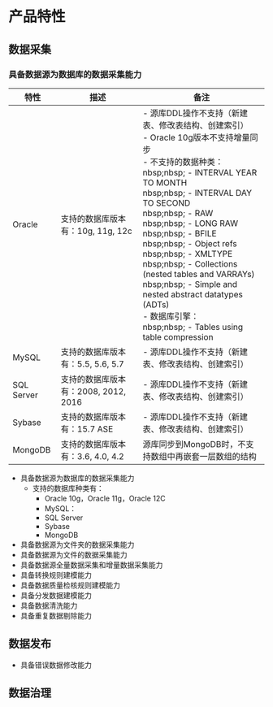# 产品特性

## 数据采集

### 具备数据源为数据库的数据采集能力

| 特性 | 描述 | 备注 |
| -------- | -------- | ------ |
| Oracle | 支持的数据库版本有：10g, 11g, 12c | - 源库DDL操作不支持（新建表、修改表结构、创建索引） <br> - Oracle 10g版本不支持增量同步 <br> - 不支持的数据种类： <br> nbsp;nbsp; - INTERVAL YEAR TO MONTH <br> nbsp;nbsp; - INTERVAL DAY TO SECOND <br> nbsp;nbsp; - RAW <br> nbsp;nbsp; - LONG RAW <br> nbsp;nbsp; - BFILE <br> nbsp;nbsp; - Object refs <br> nbsp;nbsp; - XMLTYPE <br> nbsp;nbsp; - Collections (nested tables and VARRAYs) <br> nbsp;nbsp; - Simple and nested abstract datatypes (ADTs) <br> - 数据库引擎： <br> nbsp;nbsp; - Tables using table compression |
| MySQL | 支持的数据库版本有：5.5, 5.6, 5.7 | - 源库DDL操作不支持（新建表、修改表结构、创建索引） |
| SQL Server | 支持的数据库版本有：2008, 2012, 2016 | - 源库DDL操作不支持（新建表、修改表结构、创建索引） |
| Sybase | 支持的数据库版本有：15.7 ASE | - 源库DDL操作不支持（新建表、修改表结构、创建索引） |
| MongoDB | 支持的数据库版本有：3.6, 4.0, 4.2 | 源库同步到MongoDB时，不支持数组中再嵌套一层数组的结构 |


- 具备数据源为数据库的数据采集能力
  - 支持的数据库种类有：
    - Oracle 10g，Oracle 11g，Oracle 12C
    - MySQL：
    - SQL Server
    - Sybase
    - MongoDB
- 具备数据源为文件夹的数据采集能力
- 具备数据源为文件的数据采集能力
- 具备数据源全量数据采集和增量数据采集能力
- 具备转换规则建模能力
- 具备数据质量检核规则建模能力
- 具备分发数据建模能力
- 具备数据清洗能力
- 具备重复数据剔除能力


## 数据发布

- 具备错误数据修改能力

## 数据治理